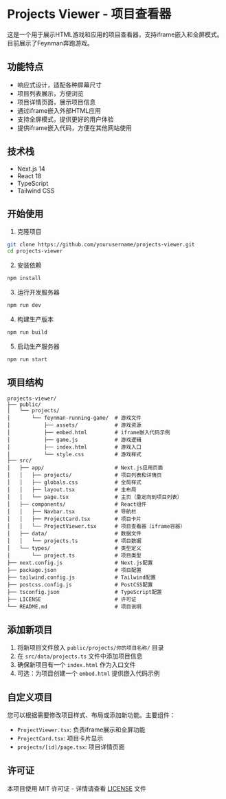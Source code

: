 # Projects Viewer - 项目查看器

这是一个用于展示HTML游戏和应用的项目查看器，支持iframe嵌入和全屏模式。目前展示了Feynman奔跑游戏。

## 功能特点

- 响应式设计，适配各种屏幕尺寸
- 项目列表展示，方便浏览
- 项目详情页面，展示项目信息
- 通过iframe嵌入外部HTML应用
- 支持全屏模式，提供更好的用户体验
- 提供iframe嵌入代码，方便在其他网站使用

## 技术栈

- Next.js 14
- React 18
- TypeScript
- Tailwind CSS

## 开始使用

1. 克隆项目

```bash
git clone https://github.com/yourusername/projects-viewer.git
cd projects-viewer
```

2. 安装依赖

```bash
npm install
```

3. 运行开发服务器

```bash
npm run dev
```

4. 构建生产版本

```bash
npm run build
```

5. 启动生产服务器

```bash
npm run start
```

## 项目结构

```
projects-viewer/
├── public/
│   └── projects/
│       └── feynman-running-game/  # 游戏文件
│           ├── assets/            # 游戏资源
│           ├── embed.html         # iframe嵌入代码示例
│           ├── game.js            # 游戏逻辑
│           ├── index.html         # 游戏入口
│           └── style.css          # 游戏样式
├── src/
│   ├── app/                       # Next.js应用页面
│   │   ├── projects/              # 项目列表和详情页
│   │   ├── globals.css            # 全局样式
│   │   ├── layout.tsx             # 主布局
│   │   └── page.tsx               # 主页（重定向到项目列表）
│   ├── components/                # React组件
│   │   ├── Navbar.tsx             # 导航栏
│   │   ├── ProjectCard.tsx        # 项目卡片
│   │   └── ProjectViewer.tsx      # 项目查看器（iframe容器）
│   ├── data/                      # 数据文件
│   │   └── projects.ts            # 项目数据
│   └── types/                     # 类型定义
│       └── project.ts             # 项目类型
├── next.config.js                 # Next.js配置
├── package.json                   # 项目配置
├── tailwind.config.js             # Tailwind配置
├── postcss.config.js              # PostCSS配置
├── tsconfig.json                  # TypeScript配置
├── LICENSE                        # 许可证
└── README.md                      # 项目说明
```

## 添加新项目

1. 将新项目文件放入 `public/projects/你的项目名称/` 目录
2. 在 `src/data/projects.ts` 文件中添加项目信息
3. 确保新项目有一个 `index.html` 作为入口文件
4. 可选：为项目创建一个 `embed.html` 提供嵌入代码示例

## 自定义项目

您可以根据需要修改项目样式、布局或添加新功能。主要组件：

- `ProjectViewer.tsx`: 负责iframe展示和全屏功能
- `ProjectCard.tsx`: 项目卡片显示
- `projects/[id]/page.tsx`: 项目详情页面

## 许可证

本项目使用 MIT 许可证 - 详情请查看 [LICENSE](./LICENSE) 文件
